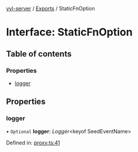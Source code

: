 [yyl-server](../README.md) / [Exports](../modules.md) / StaticFnOption

# Interface: StaticFnOption

## Table of contents

### Properties

- [logger](staticfnoption.md#logger)

## Properties

### logger

• `Optional` **logger**: *Logger*<keyof SeedEventName\>

Defined in: [proxy.ts:41](https://github.com/jackness1208/yyl-server/blob/4a70c7c/src/proxy.ts#L41)
